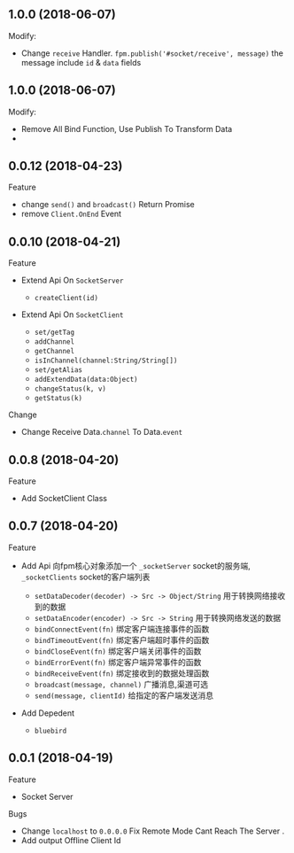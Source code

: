## 1.0.0 (2018-06-07)
Modify:
- Change `receive` Handler. `fpm.publish('#socket/receive', message)` the message include `id` & `data` fields

## 1.0.0 (2018-06-07)

Modify:
- Remove All Bind Function, Use Publish To Transform Data
- 

## 0.0.12 (2018-04-23)

Feature
  - change `send()` and `broadcast()` Return Promise
  - remove `Client.OnEnd` Event

## 0.0.10 (2018-04-21)

Feature

- Extend Api On `SocketServer`
  - `createClient(id)`

- Extend Api On `SocketClient`
  - `set/getTag`
  - `addChannel`
  - `getChannel`
  - `isInChannel(channel:String/String[])`
  - `set/getAlias`
  - `addExtendData(data:Object)`
  - `changeStatus(k, v)`
  - `getStatus(k)`

Change

- Change Receive Data.`channel` To Data.`event`

## 0.0.8 (2018-04-20)

Feature

- Add SocketClient Class


## 0.0.7 (2018-04-20)

Feature

- Add Api
 向fpm核心对象添加一个 `_socketServer` socket的服务端, `_socketClients` socket的客户端列表
  - `setDataDecoder(decoder) -> Src -> Object/String` 用于转换网络接收到的数据
  - `setDataEncoder(encoder) -> Src -> String` 用于转换网络发送的数据
  - `bindConnectEvent(fn)` 绑定客户端连接事件的函数
  - `bindTimeoutEvent(fn)` 绑定客户端超时事件的函数
  - `bindCloseEvent(fn)`   绑定客户端关闭事件的函数
  - `bindErrorEvent(fn)`   绑定客户端异常事件的函数
  - `bindReceiveEvent(fn)`  绑定接收到的数据处理函数
  - `broadcast(message, channel)`  广播消息,渠道可选
  - `send(message, clientId)` 给指定的客户端发送消息

- Add Depedent
  - `bluebird`

## 0.0.1 (2018-04-19)

Feature

- Socket Server 

Bugs

- Change `localhost` to `0.0.0.0` 
  Fix Remote Mode Cant Reach The Server .
- Add output Offline Client Id
